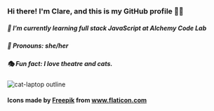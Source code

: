 ### Hi there! I'm Clare, and this is my GitHub profile 👋🏻
##### 🌱  I’m currently learning full stack JavaScript at Alchemy Code Lab
##### 🌙  Pronouns: she/her
##### 🎭  Fun fact: I love theatre and cats.
![cat-laptop outline](https://user-images.githubusercontent.com/89673020/145473462-ea4eab43-dcb2-4bfe-97df-f9eba0f38fb1.png)

#### <div>Icons made by <a href="https://www.freepik.com" title="Freepik">Freepik</a> from <a href="https://www.flaticon.com/" title="Flaticon">www.flaticon.com</a></div>

<!--
**ClareMcDonald/ClareMcDonald** is a ✨ _special_ ✨ repository because its `README.md` (this file) appears on your GitHub profile.

Here are some ideas to get you started:

- 🔭 I’m currently working on ...
- 🌱 I’m currently learning ...
- 👯 I’m looking to collaborate on ...
- 🤔 I’m looking for help with ...
- 💬 Ask me about ...
# 📫 How to reach me: clare.s.mcdonald@gmail.com
- 😄 Pronouns: ...
- ⚡ Fun fact: ...
-->
